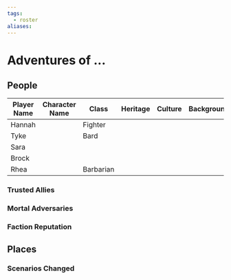 ```yaml
---
tags:
  - roster
aliases:
---
```

# Adventures of ...
## People
| Player Name | Character Name | Class     | Heritage | Culture | Background |
| ----------- | -------------- | --------- | -------- | ------- | ---------- |
| Hannah      |                | Fighter   |          |         |            |
| Tyke        |                | Bard      |          |         |            |
| Sara        |                |           |          |         |            |
| Brock       |                |           |          |         |            |
| Rhea        |                | Barbarian |          |         |            |

### Trusted Allies
### Mortal Adversaries
### Faction Reputation
## Places
### Scenarios Changed